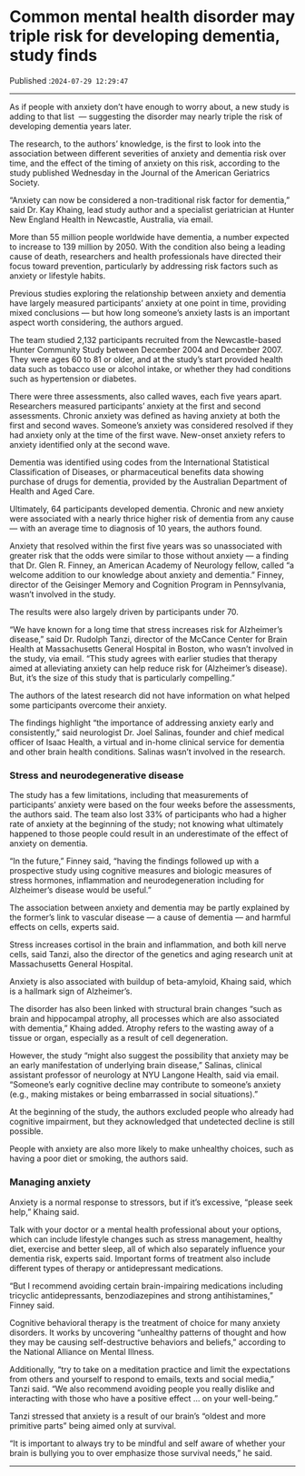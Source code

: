 # Common mental health disorder may triple risk for developing dementia, study finds

Published :`2024-07-29 12:29:47`

---

As if people with anxiety don’t have enough to worry about, a new study is adding to that list  — suggesting the disorder may nearly triple the risk of developing dementia years later.

The research, to the authors’ knowledge, is the first to look into the association between different severities of anxiety and dementia risk over time, and the effect of the timing of anxiety on this risk, according to the study published Wednesday in the Journal of the American Geriatrics Society.

“Anxiety can now be considered a non-traditional risk factor for dementia,” said Dr. Kay Khaing, lead study author and a specialist geriatrician at Hunter New England Health in Newcastle, Australia, via email.

More than 55 million people worldwide have dementia, a number expected to increase to 139 million by 2050. With the condition also being a leading cause of death, researchers and health professionals have directed their focus toward prevention, particularly by addressing risk factors such as anxiety or lifestyle habits.

Previous studies exploring the relationship between anxiety and dementia have largely measured participants’ anxiety at one point in time, providing mixed conclusions — but how long someone’s anxiety lasts is an important aspect worth considering, the authors argued.

The team studied 2,132 participants recruited from the Newcastle-based Hunter Community Study between December 2004 and December 2007. They were ages 60 to 81 or older, and at the study’s start provided health data such as tobacco use or alcohol intake, or whether they had conditions such as hypertension or diabetes.

There were three assessments, also called waves, each five years apart. Researchers measured participants’ anxiety at the first and second assessments. Chronic anxiety was defined as having anxiety at both the first and second waves. Someone’s anxiety was considered resolved if they had anxiety only at the time of the first wave. New-onset anxiety refers to anxiety identified only at the second wave.

Dementia was identified using codes from the International Statistical Classification of Diseases, or pharmaceutical benefits data showing purchase of drugs for dementia, provided by the Australian Department of Health and Aged Care.

Ultimately, 64 participants developed dementia. Chronic and new anxiety were associated with a nearly thrice higher risk of dementia from any cause — with an average time to diagnosis of 10 years, the authors found.

Anxiety that resolved within the first five years was so unassociated with greater risk that the odds were similar to those without anxiety — a finding that Dr. Glen R. Finney, an American Academy of Neurology fellow, called “a welcome addition to our knowledge about anxiety and dementia.” Finney, director of the Geisinger Memory and Cognition Program in Pennsylvania, wasn’t involved in the study.

The results were also largely driven by participants under 70.

“We have known for a long time that stress increases risk for Alzheimer’s disease,” said Dr. Rudolph Tanzi, director of the McCance Center for Brain Health at Massachusetts General Hospital in Boston, who wasn’t involved in the study, via email. “This study agrees with earlier studies that therapy aimed at alleviating anxiety can help reduce risk for (Alzheimer’s disease). But, it’s the size of this study that is particularly compelling.”

The authors of the latest research did not have information on what helped some participants overcome their anxiety.

The findings highlight “the importance of addressing anxiety early and consistently,” said neurologist Dr. Joel Salinas, founder and chief medical officer of Isaac Health, a virtual and in-home clinical service for dementia and other brain health conditions. Salinas wasn’t involved in the research.

### Stress and neurodegenerative disease

The study has a few limitations, including that measurements of participants’ anxiety were based on the four weeks before the assessments, the authors said. The team also lost 33% of participants who had a higher rate of anxiety at the beginning of the study; not knowing what ultimately happened to those people could result in an underestimate of the effect of anxiety on dementia.

“In the future,” Finney said, “having the findings followed up with a prospective study using cognitive measures and biologic measures of stress hormones, inflammation and neurodegeneration including for Alzheimer’s disease would be useful.”

The association between anxiety and dementia may be partly explained by the former’s link to vascular disease — a cause of dementia — and harmful effects on cells, experts said.

Stress increases cortisol in the brain and inflammation, and both kill nerve cells, said Tanzi, also the director of the genetics and aging research unit at Massachusetts General Hospital.

Anxiety is also associated with buildup of beta-amyloid, Khaing said, which is a hallmark sign of Alzheimer’s.

The disorder has also been linked with structural brain changes “such as brain and hippocampal atrophy, all processes which are also associated with dementia,” Khaing added. Atrophy refers to the wasting away of a tissue or organ, especially as a result of cell degeneration.

However, the study “might also suggest the possibility that anxiety may be an early manifestation of underlying brain disease,” Salinas, clinical assistant professor of neurology at NYU Langone Health, said via email. “Someone’s early cognitive decline may contribute to someone’s anxiety (e.g., making mistakes or being embarrassed in social situations).”

At the beginning of the study, the authors excluded people who already had cognitive impairment, but they acknowledged that undetected decline is still possible.

People with anxiety are also more likely to make unhealthy choices, such as having a poor diet or smoking, the authors said.

### Managing anxiety

Anxiety is a normal response to stressors, but if it’s excessive, “please seek help,” Khaing said.

Talk with your doctor or a mental health professional about your options, which can include lifestyle changes such as stress management, healthy diet, exercise and better sleep, all of which also separately influence your dementia risk, experts said. Important forms of treatment also include different types of therapy or antidepressant medications.

“But I recommend avoiding certain brain-impairing medications including tricyclic antidepressants, benzodiazepines and strong antihistamines,” Finney said.

Cognitive behavioral therapy is the treatment of choice for many anxiety disorders. It works by uncovering “unhealthy patterns of thought and how they may be causing self-destructive behaviors and beliefs,” according to the National Alliance on Mental Illness.

Additionally, “try to take on a meditation practice and limit the expectations from others and yourself to respond to emails, texts and social media,” Tanzi said. “We also recommend avoiding people you really dislike and interacting with those who have a positive effect … on your well-being.”

Tanzi stressed that anxiety is a result of our brain’s “oldest and more primitive parts” being aimed only at survival.

“It is important to always try to be mindful and self aware of whether your brain is bullying you to over emphasize those survival needs,” he said.

---

